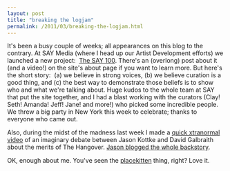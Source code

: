 ```yaml
---
layout: post
title: "breaking the logjam"
permalink: /2011/03/breaking-the-logjam.html
---
```


<p>It&#39;s been a busy couple of weeks; all appearances on this blog to the contrary. At SAY Media (where I head up our Artist Development efforts) we launched a new project: &#0160;<a href="http://say100.saymedia.com/" target="_self">The SAY 100</a>. There&#39;s an (overlong) post about it (and a video!) on the site&#39;s about page if you want to learn more. But here&#39;s the short story: &#0160;(a) we believe in strong voices, (b) we believe curation is a good thing, and (c) the best way to demonstrate those beliefs is to show who and what we&#39;re talking about. Huge kudos to the whole team at SAY that put the site together, and I had a blast working with the curators (Clay! Seth! Amanda! Jeff! Jane! and more!) who picked some incredible people. We threw a big party in New York this week to celebrate; thanks to everyone who came out.</p>
<p>Also, during the midst of the madness last week I made a <a href="http://www.youtube.com/watch?v=D8SzmQdlIog" target="_self">quick xtranormal video</a> of an imaginary debate between Jason Kottke and David Galbraith about the merits of The Hangover. <a href="http://kottke.org/11/02/debating-the-hangover" target="_self">Jason blogged the whole backstory</a>.</p>
<p>OK, enough about me. You&#39;ve seen the <a href="http://placekitten.com/" target="_self">placekitten</a> thing, right? Love it.</p>


